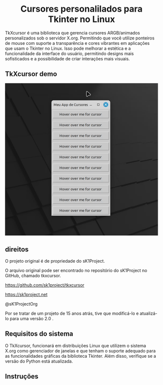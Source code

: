 <h1 align="center">Cursores personalilados para Tkinter no Linux</h1>

TkXcursor é uma biblioteca que gerencia cursores ARGB/animados personalizados sob o servidor X.org.
Permitindo que você utilize ponteiros de mouse com suporte a transparência e cores vibrantes em aplicações que usam o Tkinter no Linux.
Isso pode melhorar a estética e a funcionalidade da interface do usuário, permitindo designs mais sofisticados e a possibilidade de criar interações mais visuais.

## TkXcursor demo
![screenshot1](demo/Cursores_demo.gif)

## direitos 
O projeto original é de propriedade do sK1Project.

O arquivo original pode ser encontrado no repositório do sK1Project no GitHub, chamado tkxcursor. 

https://github.com/sk1project/tkxcursor

https://sk1project.net

@sK1ProjectOrg

Por se tratar de um projeto de 15 anos atrás, tive que modificá-lo e atualizá-lo para uma versão 2.0 .

## Requisitos do sistema

O TkXcursor, funcionará em distribuições Linux que utilizem o sistema X.org como gerenciador de janelas e que tenham o suporte adequado para as funcionalidades gráficas da biblioteca Tkinter. 
Além disso, verifique se a versão do Python está atualizada. 

## Instruções


